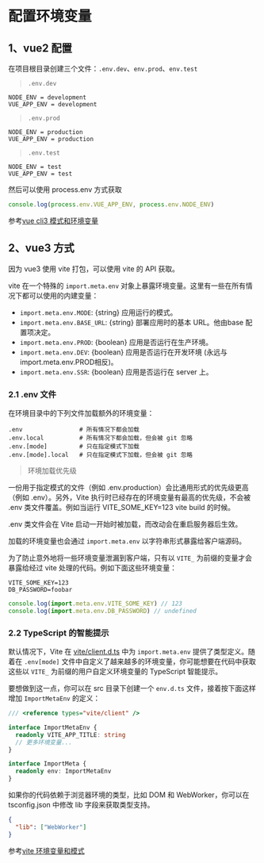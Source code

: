 # 配置环境变量

## 1、vue2 配置

在项目根目录创建三个文件：`.env.dev`、`env.prod`、`env.test`

> `.env.dev`

```
NODE_ENV = development
VUE_APP_ENV = development
```

> `.env.prod`

```
NODE_ENV = production
VUE_APP_ENV = production
```

> `.env.test`

```
NODE_ENV = test
VUE_APP_ENV = test
```

然后可以使用 process.env 方式获取

```js
console.log(process.env.VUE_APP_ENV, process.env.NODE_ENV)
```

参考[vue cli3 模式和环境变量](https://cli.vuejs.org/zh/guide/mode-and-env.html#%E6%A8%A1%E5%BC%8F)

## 2、vue3 方式

因为 vue3 使用 vite 打包，可以使用 vite 的 API 获取。

vite 在一个特殊的 `import.meta.env` 对象上暴露环境变量。这里有一些在所有情况下都可以使用的内建变量：

- `import.meta.env.MODE`: {string} 应用运行的模式。
- `import.meta.env.BASE_URL`: {string} 部署应用时的基本 URL。他由base 配置项决定。
- `import.meta.env.PROD`: {boolean} 应用是否运行在生产环境。
- `import.meta.env.DEV`: {boolean} 应用是否运行在开发环境 (永远与 import.meta.env.PROD相反)。
- `import.meta.env.SSR`: {boolean} 应用是否运行在 server 上。

### 2.1 .env 文件

在环境目录中的下列文件加载额外的环境变量：

```
.env                # 所有情况下都会加载
.env.local          # 所有情况下都会加载，但会被 git 忽略
.env.[mode]         # 只在指定模式下加载
.env.[mode].local   # 只在指定模式下加载，但会被 git 忽略
```

> 环境加载优先级

一份用于指定模式的文件（例如 .env.production）会比通用形式的优先级更高（例如 .env）。另外，Vite 执行时已经存在的环境变量有最高的优先级，不会被 .env 类文件覆盖。例如当运行 VITE_SOME_KEY=123 vite build 的时候。

.env 类文件会在 Vite 启动一开始时被加载，而改动会在重启服务器后生效。

加载的环境变量也会通过 `import.meta.env` 以字符串形式暴露给客户端源码。

为了防止意外地将一些环境变量泄漏到客户端，只有以 `VITE_` 为前缀的变量才会暴露给经过 vite 处理的代码。例如下面这些环境变量：

```
VITE_SOME_KEY=123
DB_PASSWORD=foobar
```

```js
console.log(import.meta.env.VITE_SOME_KEY) // 123
console.log(import.meta.env.DB_PASSWORD) // undefined
```

### 2.2 TypeScript 的智能提示

默认情况下，Vite 在 [vite/client.d.ts](https://github.com/vitejs/vite/blob/main/packages/vite/client.d.ts) 中为 `import.meta.env` 提供了类型定义。随着在 `.env[mode]` 文件中自定义了越来越多的环境变量，你可能想要在代码中获取这些以 `VITE_` 为前缀的用户自定义环境变量的 TypeScript 智能提示。

要想做到这一点，你可以在 src 目录下创建一个 `env.d.ts` 文件，接着按下面这样增加 `ImportMetaEnv` 的定义：

```ts
/// <reference types="vite/client" />

interface ImportMetaEnv {
  readonly VITE_APP_TITLE: string
  // 更多环境变量...
}

interface ImportMeta {
  readonly env: ImportMetaEnv
}
```

如果你的代码依赖于浏览器环境的类型，比如 DOM 和 WebWorker，你可以在 tsconfig.json 中修改 lib 字段来获取类型支持。

```json
{
  "lib": ["WebWorker"]
}
```

参考[vite 环境变量和模式](https://cn.vitejs.dev/guide/env-and-mode.html)